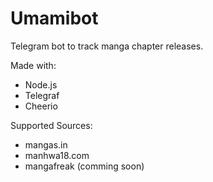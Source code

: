 # Umamibot
Telegram bot to track manga chapter releases.

Made with:
- Node.js
- Telegraf
- Cheerio

Supported Sources:
- mangas.in
- manhwa18.com
- mangafreak (comming soon)
